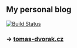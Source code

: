 ## My personal blog

[![Build Status](https://travis-ci.org/todvora/todvora.github.io.svg)](https://travis-ci.org/todvora/todvora.github.io)

### → [tomas-dvorak.cz](http://www.tomas-dvorak.cz/)